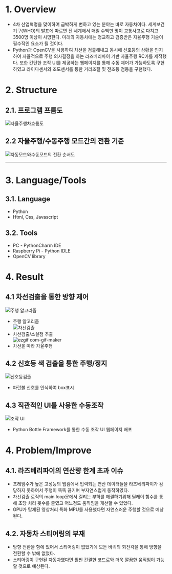 
# 1. Overview
* 4차 산업혁명을 맞이하여 급박하게 변하고 있는 분야는 바로 자동차이다. 세계보건기구(WHO)의 발표에 따르면 전 세계에서 매일 수백만 명이 교통사고로 다치고 3500명 이상이 사망한다. 미래의 자동차에는 정교하고 검증받은 자율주행 기술이 필수적인 요소가 될 것이다.   
* Python과 OpenCV을 사용하여 차선을 검출해내고 동시에 신호등의 상황을 인지하여 자율적으로 주행 의사결정을 하는 라즈베리파이 기반 자율주행 RC카를 제작했다. 또한 간단한 조작 UI를 제공하는 웹페이지를 통해 수동 제어가 가능하도록 구현하였고 라이다센서와 조도센서를 통한 거리조절 및 전조등 점등을 구현했다.

# 2. Structure
## 2.1. 프로그램 프름도
![자율주행차흐름도](https://user-images.githubusercontent.com/52540882/116738808-e2c8e900-aa2d-11eb-9172-7974a5c039d8.PNG)


## 2.2 자율주행/수동주행 모드간의 전환 기준
![자동모드와수동모드의 전환 순서도](https://user-images.githubusercontent.com/52540882/116740536-202e7600-aa30-11eb-9e55-5841b43a6e7b.PNG)


****
# 3. Language/Tools
## 3.1. Language
* Python
* Html, Css, Javascript
## 3.2. Tools
* PC - PythonCharm IDE
* Raspberry Pi - Python IDLE
* OpenCV library

# 4. Result
## 4.1 차선검출을 통한 방향 제어
![주행 알고리즘](https://user-images.githubusercontent.com/52540882/116739838-2112d800-aa2f-11eb-9afd-f58211392558.PNG)   
* 주행 알고리즘         
![차선검출](https://user-images.githubusercontent.com/52540882/116739461-ae096180-aa2e-11eb-84eb-50b906ef0d3b.gif)   
* 차선검출/소실점 추출            
![ezgif com-gif-maker](https://user-images.githubusercontent.com/52540882/116738951-1572e180-aa2e-11eb-8c3c-3c9cb2ea5c9a.gif)    
* 차선을 따라 자율주행   

## 4.2 신호등 색 검출을 통한 주행/정지
![신호등검출](https://user-images.githubusercontent.com/52540882/116740082-764ee980-aa2f-11eb-8cf9-b76617fbe19d.png)   
* 파란불 신호를 인식하여 box표시
 
## 4.3 직관적인 UI를 사용한 수동조작
![조작 UI](https://user-images.githubusercontent.com/52540882/116739074-3804fa80-aa2e-11eb-9a94-ecd8fa78f98e.jpg)
* Python Bottle Framework를 통한 수동 조작 UI 웹페이지 배포

# 4. Problem/Improve
## 4.1. 라즈베리파이의 연산량 한계 초과 이슈
* 프레임수가 높은 고성능의 웹캠에서 입력되는 연산 데이터들을 라즈베리파이가 감당하지 못하여서 주행이 뚝뚝 끊기며 부자연스럽게 동작하였다.
* 차선검출 로직의 main loop문에서 걸리는 부하를 해결하기위해 딜레이 함수를 통해 초당 처리 횟수를 줄였고 어느정도 움직임을 개선할 수 있었다.
* GPU가 탑제된 영상처리 특화 MPU를 사용했다면 자연스러운 주행할 것으로 예상된다.

## 4.2. 자동차 스티어링의 부재
* 방향 전환을 함에 있어서 스티어링이 없었기에 모든 바퀴의 회전각을 통해 방향을 전환할 수 밖에 없었다.
* 스티어링이 구현된 자동차였다면 훨씬 간결한 코드로와 더욱 깔끔한 움직임이 가능할 것으로 예상된다.

